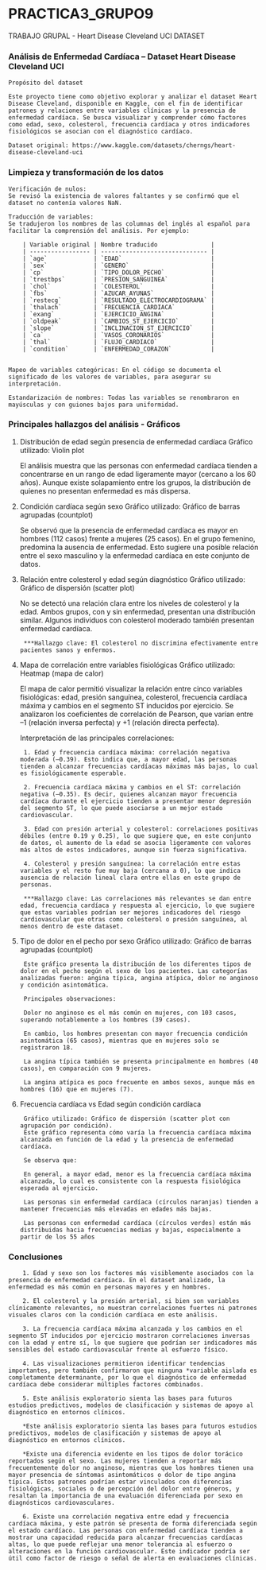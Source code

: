 # PRACTICA3_GRUPO9
TRABAJO GRUPAL - Heart Disease Cleveland UCI DATASET


### Análisis de Enfermedad Cardíaca – Dataset Heart Disease Cleveland UCI

    Propósito del dataset

    Este proyecto tiene como objetivo explorar y analizar el dataset Heart Disease Cleveland, disponible en Kaggle, con el fin de identificar patrones y relaciones entre variables clínicas y la presencia de enfermedad cardíaca. Se busca visualizar y comprender cómo factores como edad, sexo, colesterol, frecuencia cardíaca y otros indicadores fisiológicos se asocian con el diagnóstico cardíaco.

    Dataset original: https://www.kaggle.com/datasets/cherngs/heart-disease-cleveland-uci


### Limpieza y transformación de los datos

    Verificación de nulos:
    Se revisó la existencia de valores faltantes y se confirmó que el dataset no contenía valores NaN.

    Traducción de variables:
    Se tradujeron los nombres de las columnas del inglés al español para facilitar la comprensión del análisis. Por ejemplo:

        | Variable original | Nombre traducido               |
        | ----------------- | ------------------------------ |
        | `age`             | `EDAD`                         |
        | `sex`             | `GENERO`                       |
        | `cp`              | `TIPO_DOLOR_PECHO`             |
        | `trestbps`        | `PRESION_SANGUINEA`            |
        | `chol`            | `COLESTEROL`                   |
        | `fbs`             | `AZUCAR_AYUNAS`                |
        | `restecg`         | `RESULTADO_ELECTROCARDIOGRAMA` |
        | `thalach`         | `FRECUENCIA_CARDIACA`          |
        | `exang`           | `EJERCICIO_ANGINA`             |
        | `oldpeak`         | `CAMBIOS_ST_EJERCICIO`         |
        | `slope`           | `INCLINACION_ST_EJERCICIO`     |
        | `ca`              | `VASOS_CORONARIOS`             |
        | `thal`            | `FLUJO_CARDIACO`               |
        | `condition`       | `ENFERMEDAD_CORAZON`           |


    Mapeo de variables categóricas: En el código se documenta el significado de los valores de variables, para asegurar su interpretación.

    Estandarización de nombres: Todas las variables se renombraron en mayúsculas y con guiones bajos para uniformidad.


### Principales hallazgos del análisis - Gráficos

1. Distribución de edad según presencia de enfermedad cardíaca
    Gráfico utilizado: Violin plot

    El análisis muestra que las personas con enfermedad cardíaca tienden a concentrarse en un rango de edad ligeramente mayor (cercano a los 60 años). Aunque existe solapamiento entre los grupos, la distribución de quienes no presentan enfermedad es más dispersa.

2. Condición cardíaca según sexo
    Gráfico utilizado: Gráfico de barras agrupadas (countplot)

    Se observó que la presencia de enfermedad cardíaca es mayor en hombres (112 casos) frente a mujeres (25 casos). En el grupo femenino, predomina la ausencia de enfermedad. Esto sugiere una posible relación entre el sexo masculino y la enfermedad cardíaca en este conjunto de datos.

3. Relación entre colesterol y edad según diagnóstico
    Gráfico utilizado: Gráfico de dispersión (scatter plot)

    No se detectó una relación clara entre los niveles de colesterol y la edad. Ambos grupos, con y sin enfermedad, presentan una distribución similar. Algunos individuos con colesterol moderado también presentan enfermedad cardíaca.

        ***Hallazgo clave: El colesterol no discrimina efectivamente entre pacientes sanos y enfermos.

4. Mapa de correlación entre variables fisiológicas
    Gráfico utilizado: Heatmap (mapa de calor)

    El mapa de calor permitió visualizar la relación entre cinco variables fisiológicas: edad, presión sanguínea, colesterol, frecuencia cardíaca máxima y cambios en el segmento ST inducidos por ejercicio. Se analizaron los coeficientes de correlación de Pearson, que varían entre –1 (relación inversa perfecta) y +1 (relación directa perfecta).

    Interpretación de las principales correlaciones:

        1. Edad y frecuencia cardíaca máxima: correlación negativa moderada (–0.39). Esto indica que, a mayor edad, las personas tienden a alcanzar frecuencias cardíacas máximas más bajas, lo cual es fisiológicamente esperable.

        2. Frecuencia cardíaca máxima y cambios en el ST: correlación negativa (–0.35). Es decir, quienes alcanzan mayor frecuencia cardíaca durante el ejercicio tienden a presentar menor depresión del segmento ST, lo que puede asociarse a un mejor estado cardiovascular.

        3. Edad con presión arterial y colesterol: correlaciones positivas débiles (entre 0.19 y 0.25), lo que sugiere que, en este conjunto de datos, el aumento de la edad se asocia ligeramente con valores más altos de estos indicadores, aunque sin fuerza significativa.

        4. Colesterol y presión sanguínea: la correlación entre estas variables y el resto fue muy baja (cercana a 0), lo que indica ausencia de relación lineal clara entre ellas en este grupo de personas.

        ***Hallazgo clave: Las correlaciones más relevantes se dan entre edad, frecuencia cardíaca y respuesta al ejercicio, lo que sugiere que estas variables podrían ser mejores indicadores del riesgo cardiovascular que otras como colesterol o presión sanguínea, al menos dentro de este dataset.

5. Tipo de dolor en el pecho por sexo
    Gráfico utilizado: Gráfico de barras agrupadas (countplot)

        Este gráfico presenta la distribución de los diferentes tipos de dolor en el pecho según el sexo de los pacientes. Las categorías analizadas fueron: angina típica, angina atípica, dolor no anginoso y condición asintomática.

        Principales observaciones:

        Dolor no anginoso es el más común en mujeres, con 103 casos, superando notablemente a los hombres (39 casos).

        En cambio, los hombres presentan con mayor frecuencia condición asintomática (65 casos), mientras que en mujeres solo se registraron 18.

        La angina típica también se presenta principalmente en hombres (40 casos), en comparación con 9 mujeres.

        La angina atípica es poco frecuente en ambos sexos, aunque más en hombres (16) que en mujeres (7).

6. Frecuencia cardíaca vs Edad según condición cardíaca

        Gráfico utilizado: Gráfico de dispersión (scatter plot con agrupación por condición).
        Este gráfico representa cómo varía la frecuencia cardíaca máxima alcanzada en función de la edad y la presencia de enfermedad cardíaca.

        Se observa que:

        En general, a mayor edad, menor es la frecuencia cardíaca máxima alcanzada, lo cual es consistente con la respuesta fisiológica esperada al ejercicio.

        Las personas sin enfermedad cardíaca (círculos naranjas) tienden a mantener frecuencias más elevadas en edades más bajas.

        Las personas con enfermedad cardíaca (círculos verdes) están más distribuidas hacia frecuencias medias y bajas, especialmente a partir de los 55 años



### Conclusiones

        1. Edad y sexo son los factores más visiblemente asociados con la presencia de enfermedad cardíaca. En el dataset analizado, la enfermedad es más común en personas mayores y en hombres.

        2. El colesterol y la presión arterial, si bien son variables clínicamente relevantes, no muestran correlaciones fuertes ni patrones visuales claros con la condición cardíaca en este análisis.

        3. La frecuencia cardíaca máxima alcanzada y los cambios en el segmento ST inducidos por ejercicio mostraron correlaciones inversas con la edad y entre sí, lo que sugiere que podrían ser indicadores más sensibles del estado cardiovascular frente al esfuerzo físico.

        4. Las visualizaciones permitieron identificar tendencias importantes, pero también confirmaron que ninguna *variable aislada es completamente determinante, por lo que el diagnóstico de enfermedad cardíaca debe considerar múltiples factores combinados.

        5. Este análisis exploratorio sienta las bases para futuros estudios predictivos, modelos de clasificación y sistemas de apoyo al diagnóstico en entornos clínicos.
        
        *Este análisis exploratorio sienta las bases para futuros estudios predictivos, modelos de clasificación y sistemas de apoyo al diagnóstico en entornos clínicos.

        *Existe una diferencia evidente en los tipos de dolor torácico reportados según el sexo. Las mujeres tienden a reportar más frecuentemente dolor no anginoso, mientras que los hombres tienen una mayor presencia de síntomas asintomáticos o dolor de tipo angina típica. Estos patrones podrían estar vinculados con diferencias fisiológicas, sociales o de percepción del dolor entre géneros, y resaltan la importancia de una evaluación diferenciada por sexo en diagnósticos cardiovasculares.

        6. Existe una correlación negativa entre edad y frecuencia cardíaca máxima, y este patrón se presenta de forma diferenciada según el estado cardíaco. Las personas con enfermedad cardíaca tienden a mostrar una capacidad reducida para alcanzar frecuencias cardíacas altas, lo que puede reflejar una menor tolerancia al esfuerzo o alteraciones en la función cardiovascular. Este indicador podría ser útil como factor de riesgo o señal de alerta en evaluaciones clínicas.
